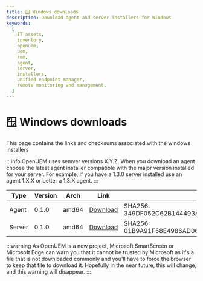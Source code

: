 ```yaml
---
title: 🪟 Windows downloads
description: Download agent and server installers for Windows
keywords:
  [
    IT assets,
    inventory,
    openuem,
    uem,
    rmm,
    agent,
    server,
    installers,
    unified endpoint manager,
    remote monitoring and management,
  ]
---
```


# 🪟 Windows downloads

This page contains the links and checksums associated with the windows installers

:::info
OpenUEM uses semver versions X.Y.Z. When you download an agent choose the latest agent installer compatible with the major version installed for your server. For example, if you have a 1.3.0 server installed use an agent 1.X.X or better a 1.3.X agent.
:::

| Type   | Version | Arch  | Link                                                                                        | Checksum                                                                 |
| ------ | ------- | ----- | ------------------------------------------------------------------------------------------- | ------------------------------------------------------------------------ |
| Agent  | 0.1.0   | amd64 | [Download](https://downloads.openuem.eu/agents/0.1.0/windows/amd64/openuem-agent-setup.exe) | SHA256: 349DF052C62B144493A7E7F632A199A29B10C39D2E70833885A3F693959DB942 |
| Server | 0.1.0   | amd64 | [Download](https://downloads.openuem.eu/servers/openuem-server-setup-0.1.0.exe)             | SHA256: 01B9A91F58E4986AD0674558D73B89038AFB40A71B171C7AEE5EDF8097928D9D |

:::warning
As OpenUEM is a new project, Microsoft SmartScreen or Microsoft Edge can warn you that it cannot be trusted by Microsoft as it's a file that is not downloaded commonly and you'll have to force the browser to keep that file to download it. Hopefully in the near future, this will change, and this warning will disappear.
:::
